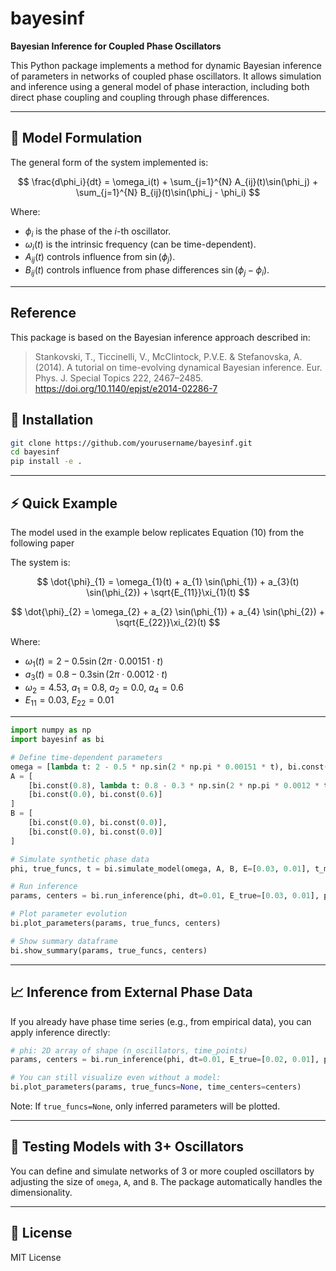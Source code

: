 # bayesinf

**Bayesian Inference for Coupled Phase Oscillators**

This Python package implements a method for dynamic Bayesian inference of parameters in networks of coupled phase oscillators. It allows simulation and inference using a general model of phase interaction, including both direct phase coupling and coupling through phase differences.

---

## 📘 Model Formulation

The general form of the system implemented is:

$$
\frac{d\phi_i}{dt} = \omega_i(t) + \sum_{j=1}^{N} A_{ij}(t)\sin(\phi_j) + \sum_{j=1}^{N} B_{ij}(t)\sin(\phi_j - \phi_i)
$$

Where:

- $\phi_i$ is the phase of the $i$-th oscillator.
- $\omega_i(t)$ is the intrinsic frequency (can be time-dependent).
- $A_{ij}(t)$ controls influence from $\sin(\phi_j)$.
- $B_{ij}(t)$ controls influence from phase differences $\sin(\phi_j - \phi_i)$.

---

## Reference

This package is based on the Bayesian inference approach described in:

> Stankovski, T., Ticcinelli, V., McClintock, P.V.E. & Stefanovska, A. (2014). A tutorial on time-evolving dynamical Bayesian inference. Eur. Phys. J. Special Topics 222, 2467–2485. https://doi.org/10.1140/epjst/e2014-02286-7



## 🔧 Installation

```bash
git clone https://github.com/yourusername/bayesinf.git
cd bayesinf
pip install -e .
```

---

## ⚡ Quick Example

The model used in the example below replicates Equation (10) from the following paper

The system is:

$$
\dot{\phi}_{1} = \omega_{1}(t) + a_{1} \sin(\phi_{1}) + a_{3}(t) \sin(\phi_{2}) + \sqrt{E_{11}}\xi_{1}(t)
$$

$$
\dot{\phi}_{2} = \omega_{2} + a_{2} \sin(\phi_{1}) + a_{4} \sin(\phi_{2}) + \sqrt{E_{22}}\xi_{2}(t)
$$


Where:

- $\omega_1(t) = 2 - 0.5 \sin(2\pi \cdot 0.00151 \cdot t)$
- $a_3(t) = 0.8 - 0.3 \sin(2\pi \cdot 0.0012 \cdot t)$
- $\omega_2 = 4.53$, $a_1 = 0.8$, $a_2 = 0.0$, $a_4 = 0.6$
- $E_{11} = 0.03$, $E_{22} = 0.01$

---

```python
import numpy as np
import bayesinf as bi

# Define time-dependent parameters
omega = [lambda t: 2 - 0.5 * np.sin(2 * np.pi * 0.00151 * t), bi.const(4.53)]
A = [
    [bi.const(0.8), lambda t: 0.8 - 0.3 * np.sin(2 * np.pi * 0.0012 * t)],
    [bi.const(0.0), bi.const(0.6)]
]
B = [
    [bi.const(0.0), bi.const(0.0)],
    [bi.const(0.0), bi.const(0.0)]
]

# Simulate synthetic phase data
phi, true_funcs, t = bi.simulate_model(omega, A, B, E=[0.03, 0.01], t_max=2000, dt=0.01)

# Run inference
params, centers = bi.run_inference(phi, dt=0.01, E_true=[0.03, 0.01], pw=0.2, t=t)

# Plot parameter evolution
bi.plot_parameters(params, true_funcs, centers)

# Show summary dataframe
bi.show_summary(params, true_funcs, centers)
```

---

## 📈 Inference from External Phase Data

If you already have phase time series (e.g., from empirical data), you can apply inference directly:

```python
# phi: 2D array of shape (n_oscillators, time_points)
params, centers = bi.run_inference(phi, dt=0.01, E_true=[0.02, 0.01], pw=0.1, t=your_time_vector)

# You can still visualize even without a model:
bi.plot_parameters(params, true_funcs=None, time_centers=centers)
```

Note: If `true_funcs=None`, only inferred parameters will be plotted.

---

## 🧪 Testing Models with 3+ Oscillators

You can define and simulate networks of 3 or more coupled oscillators by adjusting the size of `omega`, `A`, and `B`. The package automatically handles the dimensionality.

---

## 📄 License

MIT License